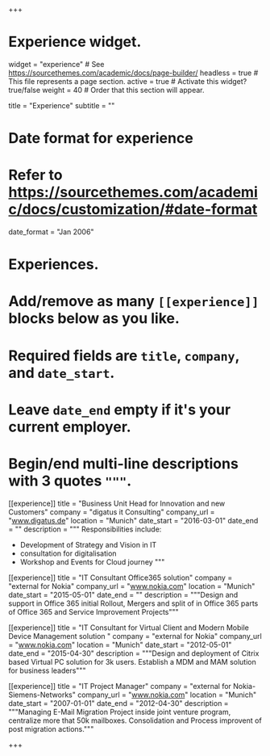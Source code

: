 +++
# Experience widget.
widget = "experience"  # See https://sourcethemes.com/academic/docs/page-builder/
headless = true  # This file represents a page section.
active = true  # Activate this widget? true/false
weight = 40  # Order that this section will appear.

title = "Experience"
subtitle = ""

# Date format for experience
#   Refer to https://sourcethemes.com/academic/docs/customization/#date-format
date_format = "Jan 2006"

# Experiences.
#   Add/remove as many `[[experience]]` blocks below as you like.
#   Required fields are `title`, `company`, and `date_start`.
#   Leave `date_end` empty if it's your current employer.
#   Begin/end multi-line descriptions with 3 quotes `"""`.
[[experience]]
  title = "Business Unit Head for Innovation and new Customers"
  company = "digatus it Consulting"
  company_url = "www.digatus.de"
  location = "Munich"
  date_start = "2016-03-01"
  date_end = ""
  description = """
  Responsibilities include:
  
  * Development of Strategy and Vision in IT
  * consultation for digitalisation
  * Workshop and Events for Cloud journey
  """

[[experience]]
  title = "IT Consultant Office365 solution"
  company = "external for Nokia"
  company_url = "www.nokia.com"
  location = "Munich"
  date_start = "2015-05-01"
  date_end = ""
  description = """Design and support in Office 365 initial Rollout, Mergers and split of in Office 365 parts of Office 365 and Service Improvement Projects"""



[[experience]]
  title = "IT Consultant for Virtual Client and Modern Mobile Device Management solution "
  company = "external for Nokia"
  company_url = "www.nokia.com"
  location = "Munich"
  date_start = "2012-05-01"
  date_end = "2015-04-30"
  description = """Design and deployment of Citrix based Virtual PC solution for 3k users. Establish a MDM and MAM solution for business leaders"""


[[experience]]
  title = "IT Project Manager"
  company = "external for Nokia-Siemens-Networks"
  company_url = "www.nokia.com"
  location = "Munich"
  date_start = "2007-01-01"
  date_end = "2012-04-30"
  description = """Managing E-Mail Migration Project inside joint venture program, centralize more that 50k mailboxes. Consolidation and Process improvent of post migration actions."""

+++
